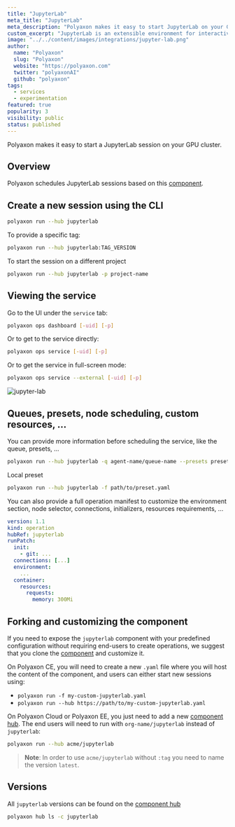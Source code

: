 ```yaml
---
title: "JupyterLab"
meta_title: "JupyterLab"
meta_description: "Polyaxon makes it easy to start JupyterLab on your GPU cluster for you and your team members."
custom_excerpt: "JupyterLab is an extensible environment for interactive and reproducible computing, based on the Jupyter Notebook and Architecture."
image: "../../content/images/integrations/jupyter-lab.png"
author:
  name: "Polyaxon"
  slug: "Polyaxon"
  website: "https://polyaxon.com"
  twitter: "polyaxonAI"
  github: "polyaxon"
tags:
  - services
  - experimentation
featured: true
popularity: 3
visibility: public
status: published
---
```


Polyaxon makes it easy to start a JupyterLab session on your GPU cluster.

## Overview

Polyaxon schedules JupyterLab sessions based on this [component](https://cloud.polyaxon.com/ui/polyaxon/hub/jupyterlab/versions?version=latest).

## Create a new session using the CLI

```bash
polyaxon run --hub jupyterlab
```

To provide a specific tag:

```bash
polyaxon run --hub jupyterlab:TAG_VERSION
```

To start the session on a different project

```bash
polyaxon run --hub jupyterlab -p project-name
```


## Viewing the service 

Go to the UI under the `service` tab:

```bash
polyaxon ops dashboard [-uid] [-p]
```

Or to get to the service directly:

```bash
polyaxon ops service [-uid] [-p]
```

Or to get the service in full-screen mode:

```bash
polyaxon ops service --external [-uid] [-p]
```

![jupyter-lab](../../content/images/dashboard/runs/notebook-explore-models.png)


## Queues, presets, node scheduling, custom resources, ... 

You can provide more information before scheduling the service, like the queue, presets, ...

```bash
polyaxon run --hub jupyterlab -q agent-name/queue-name --presets preset-name1,preset-name2
```

Local preset

```bash
polyaxon run --hub jupyterlab -f path/to/preset.yaml
```

You can also provide a full operation manifest to customize the environment section, node selector, connections, initializers, resources requirements, ...

```yaml
version: 1.1
kind: operation
hubRef: jupyterlab
runPatch:
  init:
    - git: ...
  connections: [...]
  environment:
    ...
  container:
    resources:
      requests:
        memory: 300Mi
``` 

## Forking and customizing the component

If you need to expose the `jupyterlab` component with your predefined configuration without requiring end-users to create operations, 
we suggest that you clone the [component](https://cloud.polyaxon.com/ui/polyaxon/hub/jupyterlab/versions?version=latest) and customize it.

On Polyaxon CE, you will need to create a new `.yaml` file where you will host the content of the component, and users can either start new sessions using:

 * `polyaxon run -f my-custom-jupyterlab.yaml`
 * `polyaxon run --hub https://path/to/my-custom-jupyterlab.yaml` 

On Polyaxon Cloud or Polyaxon EE, you just need to add a new [component hub](/docs/management/component-hub/).
The end users will need to run with `org-name/jupyterlab` instead of `jupyterlab`:

```bash
polyaxon run --hub acme/jupyterlab
```

> **Note**: In order to use `acme/jupyterlab` without `:tag` you need to name the version `latest`.


## Versions

All `jupyterlab` versions can be found on the [component hub](https://cloud.polyaxon.com/ui/polyaxon/hub/jupyterlab/versions)

```bash
polyaxon hub ls -c jupyterlab
```
